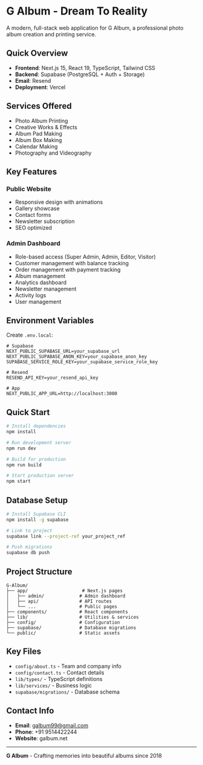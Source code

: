 # G Album - Dream To Reality

A modern, full-stack web application for G Album, a professional photo album creation and printing service.

## Quick Overview

- **Frontend**: Next.js 15, React 19, TypeScript, Tailwind CSS
- **Backend**: Supabase (PostgreSQL + Auth + Storage)
- **Email**: Resend
- **Deployment**: Vercel

## Services Offered

- Photo Album Printing
- Creative Works & Effects
- Album Pad Making
- Album Box Making
- Calendar Making
- Photography and Videography

## Key Features

### Public Website

- Responsive design with animations
- Gallery showcase
- Contact forms
- Newsletter subscription
- SEO optimized

### Admin Dashboard

- Role-based access (Super Admin, Admin, Editor, Visitor)
- Customer management with balance tracking
- Order management with payment tracking
- Album management
- Analytics dashboard
- Newsletter management
- Activity logs
- User management

## Environment Variables

Create `.env.local`:

```env
# Supabase
NEXT_PUBLIC_SUPABASE_URL=your_supabase_url
NEXT_PUBLIC_SUPABASE_ANON_KEY=your_supabase_anon_key
SUPABASE_SERVICE_ROLE_KEY=your_supabase_service_role_key

# Resend
RESEND_API_KEY=your_resend_api_key

# App
NEXT_PUBLIC_APP_URL=http://localhost:3000
```

## Quick Start

```bash
# Install dependencies
npm install

# Run development server
npm run dev

# Build for production
npm run build

# Start production server
npm start
```

## Database Setup

```bash
# Install Supabase CLI
npm install -g supabase

# Link to project
supabase link --project-ref your_project_ref

# Push migrations
supabase db push
```

## Project Structure

```
G-Album/
├── app/                    # Next.js pages
│   ├── admin/             # Admin dashboard
│   ├── api/               # API routes
│   └── ...                # Public pages
├── components/            # React components
├── lib/                   # Utilities & services
├── config/                # Configuration
├── supabase/              # Database migrations
└── public/                # Static assets
```

## Key Files

- `config/about.ts` - Team and company info
- `config/contact.ts` - Contact details
- `lib/types/` - TypeScript definitions
- `lib/services/` - Business logic
- `supabase/migrations/` - Database schema

## Contact Info

- **Email**: galbum99@gmail.com
- **Phone**: +91 9514422244
- **Website**: galbum.net

---

**G Album** - Crafting memories into beautiful albums since 2018
